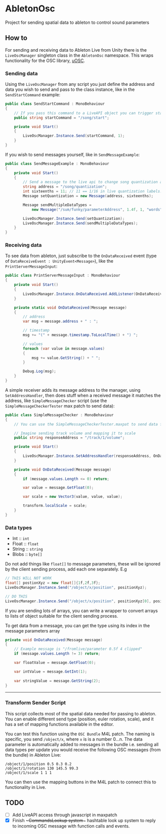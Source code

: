 # AbletonOsc
Project for sending spatial data to ableton to control sound parameters

## How to

For sending and receiving data to Ableton Live from Unity there is the `LiveOscManager` singleton class in the `AbletonOsc` namespace. This wraps functionality for the OSC library, [uOSC](1).

### Sending data

Using the `LiveOscManager` from any script you just define the address and data you wish to send and pass to the class instance, like in the `SendStartCommand` example:

```csharp
public class SendStartCommand : MonoBehaviour
{
    // If you pass this command to a LiveAPI object you can trigger start/stop
    public string startCommand = "/song/start";

    private void Start()
    {
        LiveOscManager.Instance.Send(startCommand, 1);
    }
}
```

If you wish to send messages yourself, like in `SendMessageExample`:

```csharp
public class SendMessageExample : MonoBehaviour
{
    private void Start()
    {
        // Send a message to the live api to change song quantization at startup.
        string address = "/song/quantization";
        int sixteenths = 11; // 11 == 1/16 in live quantization labels.
        Message setQuantization = new Message(address, sixteenths);

        Message sendMultipleDataTypes =
            new Message("/sum/funky/parameterAddress", 1.4f, 1, "words", new byte[] {1, 5, 3, 7});

        LiveOscManager.Instance.Send(setQuantization);
        LiveOscManager.Instance.Send(sendMultipleDataTypes);
    }
}
```

### Receiving data

To see data from ableton, just subscribe to the `OnDataReceived` event (type of `DataReceiveEvent : UnityEvent<Message>`), like the `PrintServerMessageInput`:

```csharp
public class PrintServerMessageInput : MonoBehaviour
{
    private void Start()
    {
        LiveOscManager.Instance.OnDataReceived.AddListener(OnDataReceived);
    }

    private static void OnDataReceived(Message message)
    {
        // address
        var msg = message.address + " : ";

        // timestamp
        msg += "(" + message.timestamp.ToLocalTime() + ") ";

        // values
        foreach (var value in message.values)
        {
            msg += value.GetString() + " ";
        }

        Debug.Log(msg);
    }
}
```
A simple receiver adds its message address to the manager, using `SetAddressHandler`, then does stuff when a received message it matches the address, like `SimpleMessageChecker` script (use the `SimpleMessageCheckerTester` max patch to send data):
```csharp
public class SimpleMessageChecker : MonoBehaviour
{
    // You can use the SimpleMessageCheckerTester.maxpat to send data for testing.

    // Imagine sending track volume and mapping it to scale
    public string responseAddress = "/track/1/volume";

    private void Start()
    {
        LiveOscManager.Instance.SetAddressHandler(responseAddress, OnDataReceived);
    }

    private void OnDataReceived(Message message)
    {
        if (message.values.Length <= 0) return;

        var value = message.GetFloat(0);

        var scale = new Vector3(value, value, value);

        transform.localScale = scale;
    }
}
```

### Data types

+ Int :: `int`
+ Float :: `float`
+ String :: `string`
+ Blobs :: `byte[]`

Do not add things like `float[]` to message parameters, these will be ignored by the client sending process, add each one separately. E.g
```csharp
// THIS WILL NOT WORK
float[] postionXyz = new float[]{1f,2f,3f};
LiveOscManager.Instance.Send("/object/x/position", positionXyz);

// DO THIS
LiveOscManager.Instance.Send("/object/x/position", positionXyz[0], positionXyz[1], positionXyz[2]);
```

If you are sending lots of arrays, you can write a wrapper to convert arrays to lists of object suitable for the client sending process.

To get data from a message, you can get the type using its index in the message parameters array
```csharp
private void OnDataReceived(Message message)
{
    // Example message is "/fromlive/parameter 0.5f 4 clipped"
    if (message.values.Length != 3) return;

    var floatValue = message.GetFloat(0);

    var intValue = message.GetInt(1);
    
    var stringValue = message.GetString(2);
}
```

----
### Transform Sender Script

This script collects most of the spatial data needed for passing to ableton. You can enable different send type (position, euler rotation, scale), and it has a set of mapping functions available in the editor.

You can test this function using the `OSC Bundle` M4L patch. The naming is specific, you send `/object/x`, where `x` is is a number 0...n. The data parameter is automatically added to messages in the bundle i.e. sending all data types per update you would receive the following OSC messages (from the bundle) in Ableton Live:
```
/object/1/position 0.5 0.3 0.2
/object/1/rotation 130 145.5 99.3
/object/1/scale 1 1 1
```
You can then use the mapping buttons in the M4L patch to connect this to functionality in Live.


## TODO

+ [ ] Add LiveAPI access through javascript in maxpatch
+ [x] Finish ~~~CommandsLookup system~~~ hashtable look up system to reply to incoming OSC message with function calls and events.

[1]:https://github.com/hecomi/uOSC
